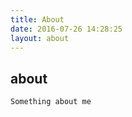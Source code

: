 ```yaml
---
title: About
date: 2016-07-26 14:28:25
layout: about
---
```

## about
```javaScript
Something about me

```
